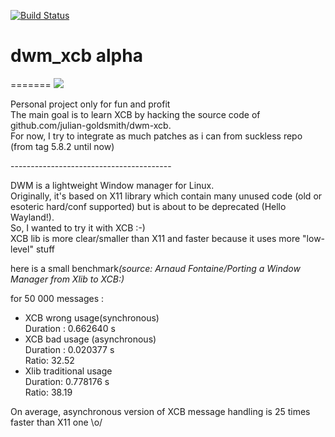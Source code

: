 [![Build Status](https://travis-ci.org/nico2600/dwm_xcb.svg)](https://travis-ci.org/nico2600/dwm_xcb)

<h1>dwm_xcb alpha</h1>

=======
<img src="http://vps.michel.mn/build.png">
<p>
Personal project only for fun and profit<br>
The main goal is to learn XCB by hacking the source code of github.com/julian-goldsmith/dwm-xcb.<br>
For now, I try to integrate as much patches as i can from suckless repo (from tag 5.8.2 until now)
</p>
----------------------------------------
<p>
DWM is a lightweight Window manager for Linux.<br>
Originally, it's based on X11 library which contain many unused code (old or esoteric hard/conf supported) but is about to be deprecated (Hello Wayland!).<br>
So, I wanted to try it with XCB :-)<br>
XCB lib is more clear/smaller than X11 and faster because it uses more "low-level" stuff
</p>
<p>
here is a small benchmark<i>(source: Arnaud Fontaine/Porting a Window Manager from Xlib to XCB:)</i><br>

for 50 000 messages :
<ul>
<li> XCB wrong usage(synchronous)<br>
Duration : 0.662640 s

<li> XCB bad usage (asynchronous)<br>
Duration : 0.020377 s<br>
Ratio: 32.52

<li> Xlib traditional usage<br>
Duration: 0.778176 s<br>
Ratio: 38.19
</ul>
On average, asynchronous version of XCB message handling is 25 times faster than X11 one  \o/
</p>
